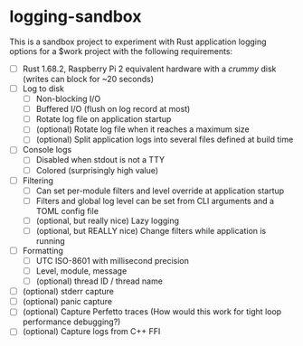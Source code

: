 # logging-sandbox

This is a sandbox project to experiment with Rust application logging options for a $work project
with the following requirements:

* [ ] Rust 1.68.2, Raspberry Pi 2 equivalent hardware with a _crummy_ disk (writes can block for
      ~20 seconds)
* [ ] Log to disk
    * [ ] Non-blocking I/O
    * [ ] Buffered I/O (flush on log record at most)
    * [ ] Rotate log file on application startup
    * [ ] (optional) Rotate log file when it reaches a maximum size
    * [ ] (optional) Split application logs into several files defined at build time
* [ ] Console logs
    * [ ] Disabled when stdout is not a TTY
    * [ ] Colored (surprisingly high value)
* [ ] Filtering
    * [ ] Can set per-module filters and level override at application startup
    * [ ] Filters and global log level can be set from CLI arguments and a TOML config file
    * [ ] (optional, but really nice) Lazy logging
    * [ ] (optional, but REALLY nice) Change filters while application is running
* [ ] Formatting
    * [ ] UTC ISO-8601 with millisecond precision
    * [ ] Level, module, message
    * [ ] (optional) thread ID / thread name
* [ ] (optional) stderr capture
* [ ] (optional) panic capture
* [ ] (optional) Capture Perfetto traces (How would this work for tight loop performance debugging?)
* [ ] (optional) Capture logs from C++ FFI
